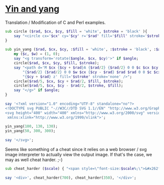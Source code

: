 [1]: https://rosettacode.org/wiki/Yin_and_yang

# [Yin and yang][1]

Translation / Modification of C and Perl examples.

```raku
sub circle ($rad, $cx, $cy, $fill = 'white', $stroke = 'black' ){
    say "<circle cx='$cx' cy='$cy' r='$rad' fill='$fill' stroke='$stroke' stroke-width='1'/>";
}
 
sub yin_yang ($rad, $cx, $cy, :$fill = 'white', :$stroke = 'black', :$angle = 90) {
    my ($c, $w) = (1, 0);
    say "<g transform='rotate($angle, $cx, $cy)'>" if $angle;
    circle($rad, $cx, $cy, $fill, $stroke);
    say "<path d='M $cx {$cy + $rad}A {$rad/2} {$rad/2} 0 0 $c $cx $cy ",
        "{$rad/2} {$rad/2} 0 0 $w $cx {$cy - $rad} $rad $rad 0 0 $c $cx ",
        "{$cy + $rad} z' fill='$stroke' stroke='none' />";
    circle($rad/5, $cx, $cy + $rad/2, $fill, $stroke);
    circle($rad/5, $cx, $cy - $rad/2, $stroke, $fill);
    say "</g>" if $angle;
}
 
say '<?xml version="1.0" encoding="UTF-8" standalone="no"?>
<!DOCTYPE svg PUBLIC "-//W3C//DTD SVG 1.1//EN" "http://www.w3.org/Graphics/SVG/1.1/DTD/svg11.dtd">
<svg height="400" width="400" xmlns="http://www.w3.org/2000/svg" version="1.1"
 xmlns:xlink="http://www.w3.org/1999/xlink">';
 
yin_yang(100, 130, 130);
yin_yang(50, 300, 300);
 
say '</svg>';
```


Seems like something of a cheat since it relies on a web browser /
svg image interpreter to actually view the output image.
If that's the case, we may as well cheat harder.&#160;;-)

```raku
sub cheat_harder ($scale) { "<span style=\"font-size:$scale%;\">&#x262f;</span>"; }
 
say '<div>', cheat_harder(700), cheat_harder(350), '</div>';
```